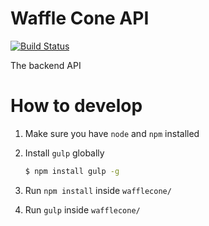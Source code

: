 # Waffle Cone API
[![Build Status](https://travis-ci.org/FroYoInc/wafflecone.svg?branch=master)](https://travis-ci.org/FroYoInc/wafflecone)

The backend API

# How to develop
1. Make sure you have `node` and `npm` installed
2. Install `gulp` globally

   ```sh
   $ npm install gulp -g
   ```
3. Run `npm install` inside `wafflecone/`
4. Run `gulp` inside `wafflecone/`
